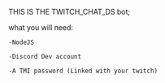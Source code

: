 THIS IS THE TWITCH_CHAT_DS bot;

what you will need:

    -NodeJS
    
    -Discord Dev account
    
    -A TMI password (Linked with your twitch)
    
